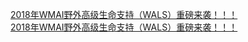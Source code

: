  
[2018年WMAI野外高级生命支持（WALS）重磅来袭！！！](http://www.dianyue.me/archives/162/e0xhx9g592x68pdr/)  
[2018年WMAI野外高级生命支持（WALS）重磅来袭！！！](http://www.dianyue.me/archives/161/ftyom3cmoujq9bdz/)